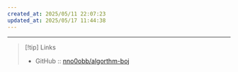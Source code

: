 ```yaml
---
created_at: 2025/05/11 22:07:23
updated_at: 2025/05/17 11:44:38
---
```

---

> [!tip] Links
> - GitHub :: [nno0obb/algorthm-boj](https://github.com/nno0obb/algorithm-boj)
